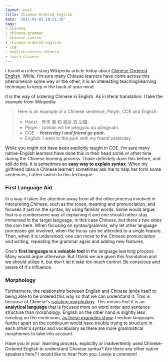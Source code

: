 ```yaml
---
layout: post
title: Chinese-Ordered English
date: '2011-05-03 18:51:16'
tags:
- chinese
- chinese-grammar
- chinese-syntax
- chinese-ordered-english
- coe
- english-versus-chinese
- learn-chinese
---
```


I found an interesting Wikipedia article today about <a href="http://en.wikipedia.org/wiki/Chinese-Ordered_English">Chinese-Ordered English</a>. While, I'm sure many Chinese learners have come across this phenomenon some way or the other, it is an interesting teaching/learning technique to keep in the back of your mind.

It is the way of ordering Chinese in English. As in literal translation. I take the example from Wikipedia:
<blockquote>Here is an example of a Chinese sentence, Pinyin, COE and English:
<ul>
	<li>Hànzì  : 昨天 我 和 朋友 去 公園.</li>
	<li>Pinyin : zuótiān wǒ hé péngyou qù gōngyuán.</li>
	<li>COE  : <em><strong>Yesterday I and friend go park.</strong></em></li>
	<li>English: I went to the park with my friend yesterday.</li>
</ul>
</blockquote>
While you might not have been explicitly taught in COE, I'm sure many native-English learners have done this in their head some or other time during the Chinese learning process. I have definitely done this before, and still do this. It is sometimes an <strong>easy way to explain syntax</strong>. When my girlfriend (also a Chinese learner) sometimes ask me to help her form some sentences, I often switch to this technique.
<h3>First Language Aid</h3>
In a way it takes the attention away from all the other process involved in interpreting Chinese, such as the tones, meaning and pronunciation, and focuses it just on the syntax, by using familiar words. Some would argue, that is a cumbersome way of explaining it and one should rather stay immersed in the target language, in this case Chinese, but there's two sides the coin here. When focusing on syntax/grammar, why let other language processes get involved, when the focus can be attended to a single feature. Then, when it is understood, one can move to the Chinese pronunciation and writing, repeating the grammar again and adding new features.

One's <strong>first language is a valuable tool</strong> in the language learning process. Many would argue otherwise. But I think we are given this foundation and we should utilize it, but don't let it take too much control. Be conscious and aware of it's influence.
<h3>Morphology</h3>
Furthermore, the relationship between English and Chinese lends itself to being able to be ordered this way so that we can understand it. This is because of Chinese's <a href="http://en.wikipedia.org/wiki/Analytic_language">isolating morphology</a>. This means that it is an <strong>analytical language</strong> that is focused more on word order and sentence structure than morphology. English on the other hand is slightly less isolating on the continuum, <a href="http://en.wikipedia.org/wiki/Synthetic_language#Degrees_of_synthesis">as these examples show</a>. I reckon languages further apart on the continuum would have trouble trying to structure in each other's syntax and vocabulary as there are more grammatical morphemes to take into account.

Have you in your  learning process, explicitly or inadvertently used Chinese-Ordered English to understand Chinese syntax? Are there any other native speakers here? I would like to hear from you. Leave a comment!